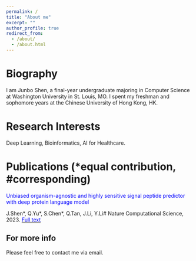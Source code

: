 ```yaml
---
permalink: /
title: "About me"
excerpt: ""
author_profile: true
redirect_from: 
  - /about/
  - /about.html
---
```

Biography
======
I am Junbo Shen, a final-year undergraduate majoring in Computer Science at Washington University in St. Louis, MO. I spent my freshman and sophomore years at the Chinese University of Hong Kong, HK.

Research Interests
======
Deep Learning, Bioinformatics, AI for Healthcare.

Publications (*equal contribution, #corresponding)
======
<span style="color:blue;">Unbiased organism-agnostic and highly sensitive signal peptide predictor with deep protein language model </span>

J.Shen*, Q.Yu*, S.Chen*, Q.Tan, J.Li, Y.Li#  Nature Computational Science, 2023. [<span style="color:blue;">Full text </span>](https://rdcu.be/dtupB)

For more info
------
Please feel free to contact me via email.

